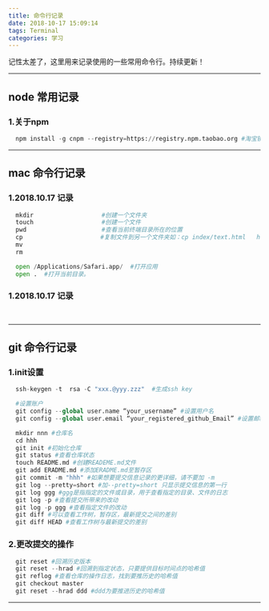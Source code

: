 ```yaml
---
title: 命令行记录
date: 2018-10-17 15:09:14
tags: Terminal
categories: 学习
---
```


记性太差了，这里用来记录使用的一些常用命令行。持续更新！

------





## node 常用记录

### 1.关于npm

```python 
  npm install -g cnpm --registry=https://registry.npm.taobao.org #淘宝镜像
```

------

## mac 命令行记录

### 1.2018.10.17 记录

```python
  mkdir                   #创建一个文件夹
  touch                   #创建一个文件
  pwd                     #查看当前终端目录所在的位置
  cp                   　 #复制文件到另一个文件夹如：cp index/text.html   html/          将index目录下面的text.html复制到html文件夹内
  mv
  rm

  open /Applications/Safari.app/  #打开应用
  open .  #打开当前目录。

```

### 1.2018.10.17 记录

```python
  

```

------


## git 命令行记录

### 1.init设置

```python
  ssh-keygen -t  rsa -C "xxx.@yyy.zzz"  #生成ssh key

  #设置账户
  git config --global user.name “your_username” #设置用户名
  git config --global user.email “your_registered_github_Email” #设置邮箱地址(建议用注册giuhub的邮箱)

  mkdir nnn #仓库名
  cd hhh
  git init #初始化仓库
  git status #查看仓库状态
  touch README.md #创建READEME.md文件
  git add ERADME.md #添加ERADME.md至暂存区
  git commit -m "hhh" #如果想要提交信息记录的更详细，请不要加 -m
  git log --pretty=short #加--pretty=short 只显示提交信息的第一行
  git log ggg #ggg是指指定的文件或目录，用于查看指定的目录、文件的日志
  git log -p #查看提交所带来的改动
  git log -p ggg #查看指定文件的改动
  git diff #可以查看工作树，暂存区，最新提交之间的差别
  git diff HEAD #查看工作树与最新提交的差别

```

### 2.更改提交的操作
```python
  git reset #回溯历史版本
  git reset --hrad #回溯到指定状态，只要提供目标时间点的哈希值
  git reflog #查看仓库的操作日志，找到要推历史的哈希值
  git checkout master
  git reset --hrad ddd #ddd为要推进历史的哈希值

```

------

